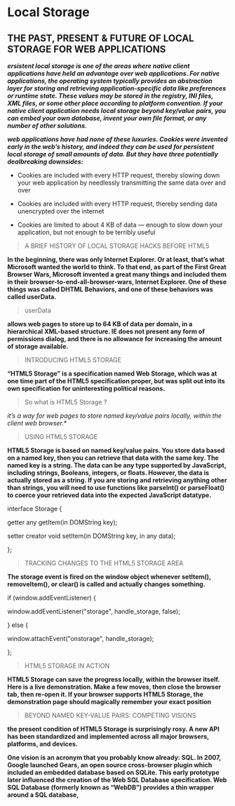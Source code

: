 # Local Storage 

## THE PAST, PRESENT & FUTURE OF LOCAL STORAGE FOR WEB APPLICATIONS 

***ersistent local storage is one of the areas where native client applications have held an advantage over web applications. For native applications, the operating system typically provides an abstraction layer for storing and retrieving application-specific data like preferences or runtime state. These values may be stored in the registry, INI files, XML files, or some other place according to platform convention. If your native client application needs local storage beyond key/value pairs, you can embed your own database, invent your own file format, or any number of other solutions.*** 

***web applications have had none of these luxuries. Cookies were invented early in the web’s history, and indeed they can be used for persistent local storage of small amounts of data. But they have three potentially dealbreaking downsides:*** 

* Cookies are included with every HTTP request, thereby slowing down your web application by needlessly transmitting the same data over and over

* Cookies are included with every HTTP request, thereby sending data unencrypted over the internet

* Cookies are limited to about 4 KB of data — enough to slow down your application, but not enough to be terribly useful 

> A BRIEF HISTORY OF LOCAL STORAGE HACKS BEFORE HTML5 

**In the beginning, there was only Internet Explorer. Or at least, that’s what Microsoft wanted the world to think. To that end, as part of the First Great Browser Wars, Microsoft invented a great many things and included them in their browser-to-end-all-browser-wars, Internet Explorer. One of these things was called DHTML Behaviors, and one of these behaviors was called userData.** 

> userData 

**allows web pages to store up to 64 KB of data per domain, in a hierarchical XML-based structure. IE does not present any form of permissions dialog, and there is no allowance for increasing the amount of storage available.** 

> INTRODUCING HTML5 STORAGE 

**“HTML5 Storage” is a specification named Web Storage, which was at one time part of the HTML5 specification proper, but was split out into its own specification for uninteresting political reasons.** 

> So what is HTML5 Storage ?

*it’s a way for web pages to store named key/value pairs locally, within the client web browser.** 

> USING HTML5 STORAGE 

**HTML5 Storage is based on named key/value pairs. You store data based on a named key, then you can retrieve that data with the same key. The named key is a string. The data can be any type supported by JavaScript, including strings, Booleans, integers, or floats. However, the data is actually stored as a string. If you are storing and retrieving anything other than strings, you will need to use functions like parseInt() or parseFloat() to coerce your retrieved data into the expected JavaScript datatype.**

interface Storage {

  getter any getItem(in DOMString key);

  setter creator void setItem(in DOMString key, in any data);

};

> TRACKING CHANGES TO THE HTML5 STORAGE AREA 

**The storage event is fired on the window object whenever setItem(), removeItem(), or clear() is called and actually changes something.**

if (window.addEventListener) {

  window.addEventListener("storage", handle_storage, false);

} else {

  window.attachEvent("onstorage", handle_storage);

};

> HTML5 STORAGE IN ACTION 

**HTML5 Storage can save the progress locally, within the browser itself. Here is a live demonstration. Make a few moves, then close the browser tab, then re-open it. If your browser supports HTML5 Storage, the demonstration page should magically remember your exact position** 

> BEYOND NAMED KEY-VALUE PAIRS: COMPETING VISIONS 

**the present condition of HTML5 Storage is surprisingly rosy. A new API has been standardized and implemented across all major browsers, platforms, and devices.** 

**One vision is an acronym that you probably know already: SQL. In 2007, Google launched Gears, an open source cross-browser plugin which included an embedded database based on SQLite. This early prototype later influenced the creation of the Web SQL Database specification. Web SQL Database (formerly known as “WebDB”) provides a thin wrapper around a SQL database,**